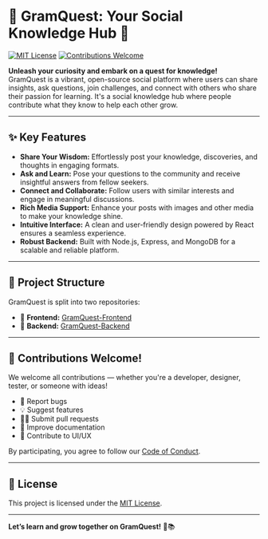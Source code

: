 # 🚀 GramQuest: Your Social Knowledge Hub 🧠

[![MIT License](https://img.shields.io/badge/License-MIT-yellow.svg)](https://opensource.org/licenses/MIT)
[![Contributions Welcome](https://img.shields.io/badge/contributions-welcome-brightgreen.svg)](https://github.com/Sivaani-Janaswamy/GramQuest/issues)

**Unleash your curiosity and embark on a quest for knowledge!**  
GramQuest is a vibrant, open-source social platform where users can share insights, ask questions, join challenges, and connect with others who share their passion for learning. It's a social knowledge hub where people contribute what they know to help each other grow.

---

## ✨ Key Features

- **Share Your Wisdom:** Effortlessly post your knowledge, discoveries, and thoughts in engaging formats.
- **Ask and Learn:** Pose your questions to the community and receive insightful answers from fellow seekers.
- **Connect and Collaborate:** Follow users with similar interests and engage in meaningful discussions.
- **Rich Media Support:** Enhance your posts with images and other media to make your knowledge shine.
- **Intuitive Interface:** A clean and user-friendly design powered by React ensures a seamless experience.
- **Robust Backend:** Built with Node.js, Express, and MongoDB for a scalable and reliable platform.

---

## 📁 Project Structure

GramQuest is split into two repositories:

- 🔹 **Frontend:** [GramQuest-Frontend](https://github.com/Sivaani-Janaswamy/GramQuest-Frontend)
- 🔸 **Backend:** [GramQuest-Backend](https://github.com/Sivaani-Janaswamy/GramQuest-Backend)

---

## 🤝 Contributions Welcome!

We welcome all contributions — whether you're a developer, designer, tester, or someone with ideas!

- 🐛 Report bugs
- 💡 Suggest features
- 🧑‍💻 Submit pull requests
- 📘 Improve documentation
- 🎨 Contribute to UI/UX

By participating, you agree to follow our [Code of Conduct](CODE_OF_CONDUCT.md).

---

## 📄 License

This project is licensed under the [MIT License](https://opensource.org/licenses/MIT).

---

**Let’s learn and grow together on GramQuest!** 🚀📚
